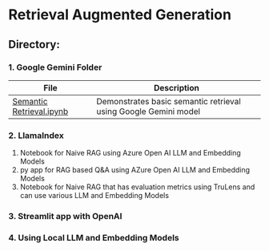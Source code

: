 # Retrieval Augmented Generation

## Directory:

### 1. Google Gemini Folder

| File | Description |
|---   | ---         |
| [Semantic Retrieval.ipynb](Google%20Gemini/Semantic%20Retrieval.ipynb) | Demonstrates basic semantic retrieval using Google Gemini model |


### 2. LlamaIndex

1. Notebook for Naive RAG using Azure Open AI LLM and Embedding Models
2. py app for RAG based Q&A using AZure Open AI LLM and Embedding Models
3. Notebook for Naive RAG that has evaluation metrics using TruLens and can use various LLM and Embedding Models

### 3. Streamlit app with OpenAI

### 4. Using Local LLM and Embedding Models